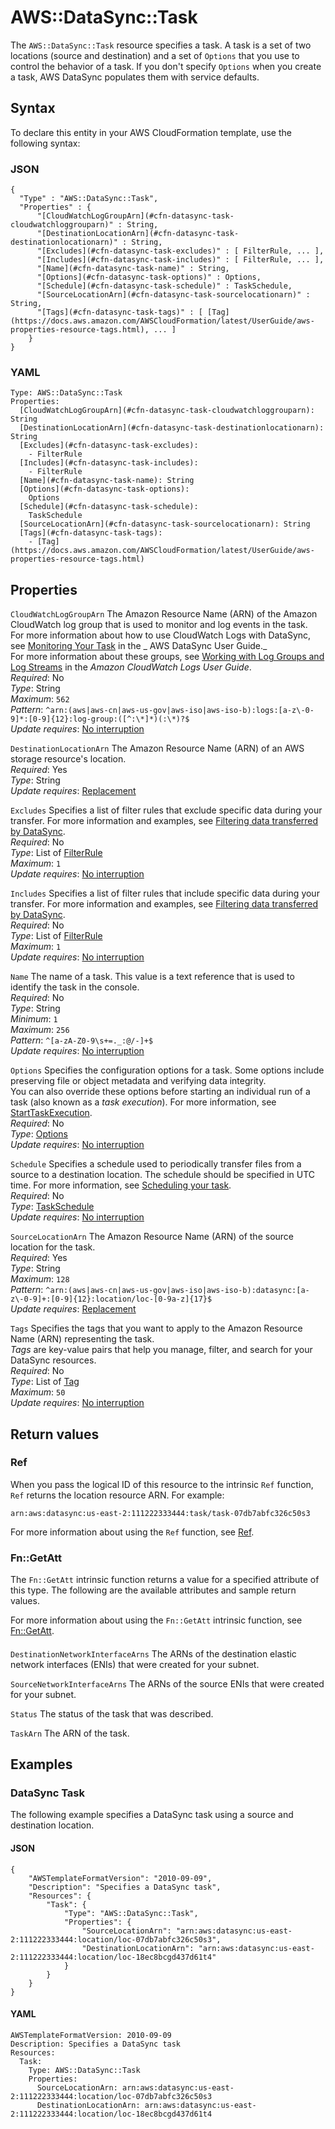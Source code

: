 # AWS::DataSync::Task<a name="aws-resource-datasync-task"></a>

The `AWS::DataSync::Task` resource specifies a task\. A task is a set of two locations \(source and destination\) and a set of `Options` that you use to control the behavior of a task\. If you don't specify `Options` when you create a task, AWS DataSync populates them with service defaults\.

## Syntax<a name="aws-resource-datasync-task-syntax"></a>

To declare this entity in your AWS CloudFormation template, use the following syntax:

### JSON<a name="aws-resource-datasync-task-syntax.json"></a>

```
{
  "Type" : "AWS::DataSync::Task",
  "Properties" : {
      "[CloudWatchLogGroupArn](#cfn-datasync-task-cloudwatchloggrouparn)" : String,
      "[DestinationLocationArn](#cfn-datasync-task-destinationlocationarn)" : String,
      "[Excludes](#cfn-datasync-task-excludes)" : [ FilterRule, ... ],
      "[Includes](#cfn-datasync-task-includes)" : [ FilterRule, ... ],
      "[Name](#cfn-datasync-task-name)" : String,
      "[Options](#cfn-datasync-task-options)" : Options,
      "[Schedule](#cfn-datasync-task-schedule)" : TaskSchedule,
      "[SourceLocationArn](#cfn-datasync-task-sourcelocationarn)" : String,
      "[Tags](#cfn-datasync-task-tags)" : [ [Tag](https://docs.aws.amazon.com/AWSCloudFormation/latest/UserGuide/aws-properties-resource-tags.html), ... ]
    }
}
```

### YAML<a name="aws-resource-datasync-task-syntax.yaml"></a>

```
Type: AWS::DataSync::Task
Properties:
  [CloudWatchLogGroupArn](#cfn-datasync-task-cloudwatchloggrouparn): String
  [DestinationLocationArn](#cfn-datasync-task-destinationlocationarn): String
  [Excludes](#cfn-datasync-task-excludes):
    - FilterRule
  [Includes](#cfn-datasync-task-includes):
    - FilterRule
  [Name](#cfn-datasync-task-name): String
  [Options](#cfn-datasync-task-options):
    Options
  [Schedule](#cfn-datasync-task-schedule):
    TaskSchedule
  [SourceLocationArn](#cfn-datasync-task-sourcelocationarn): String
  [Tags](#cfn-datasync-task-tags):
    - [Tag](https://docs.aws.amazon.com/AWSCloudFormation/latest/UserGuide/aws-properties-resource-tags.html)
```

## Properties<a name="aws-resource-datasync-task-properties"></a>

`CloudWatchLogGroupArn` <a name="cfn-datasync-task-cloudwatchloggrouparn"></a>
The Amazon Resource Name \(ARN\) of the Amazon CloudWatch log group that is used to monitor and log events in the task\.  
For more information about how to use CloudWatch Logs with DataSync, see [Monitoring Your Task](https://docs.aws.amazon.com/datasync/latest/userguide/monitor-datasync.html#cloudwatchlogs) in the _ AWS DataSync User Guide\._  
For more information about these groups, see [Working with Log Groups and Log Streams](https://docs.aws.amazon.com/AmazonCloudWatch/latest/logs/Working-with-log-groups-and-streams.html) in the _Amazon CloudWatch Logs User Guide_\.  
_Required_: No  
_Type_: String  
_Maximum_: `562`  
_Pattern_: `^arn:(aws|aws-cn|aws-us-gov|aws-iso|aws-iso-b):logs:[a-z\-0-9]*:[0-9]{12}:log-group:([^:\*]*)(:\*)?$`  
_Update requires_: [No interruption](https://docs.aws.amazon.com/AWSCloudFormation/latest/UserGuide/using-cfn-updating-stacks-update-behaviors.html#update-no-interrupt)

`DestinationLocationArn` <a name="cfn-datasync-task-destinationlocationarn"></a>
The Amazon Resource Name \(ARN\) of an AWS storage resource's location\.  
_Required_: Yes  
_Type_: String  
_Update requires_: [Replacement](https://docs.aws.amazon.com/AWSCloudFormation/latest/UserGuide/using-cfn-updating-stacks-update-behaviors.html#update-replacement)

`Excludes` <a name="cfn-datasync-task-excludes"></a>
Specifies a list of filter rules that exclude specific data during your transfer\. For more information and examples, see [Filtering data transferred by DataSync](https://docs.aws.amazon.com/datasync/latest/userguide/filtering.html)\.  
_Required_: No  
_Type_: List of [FilterRule](aws-properties-datasync-task-filterrule.md)  
_Maximum_: `1`  
_Update requires_: [No interruption](https://docs.aws.amazon.com/AWSCloudFormation/latest/UserGuide/using-cfn-updating-stacks-update-behaviors.html#update-no-interrupt)

`Includes` <a name="cfn-datasync-task-includes"></a>
Specifies a list of filter rules that include specific data during your transfer\. For more information and examples, see [Filtering data transferred by DataSync](https://docs.aws.amazon.com/datasync/latest/userguide/filtering.html)\.  
_Required_: No  
_Type_: List of [FilterRule](aws-properties-datasync-task-filterrule.md)  
_Maximum_: `1`  
_Update requires_: [No interruption](https://docs.aws.amazon.com/AWSCloudFormation/latest/UserGuide/using-cfn-updating-stacks-update-behaviors.html#update-no-interrupt)

`Name` <a name="cfn-datasync-task-name"></a>
The name of a task\. This value is a text reference that is used to identify the task in the console\.  
_Required_: No  
_Type_: String  
_Minimum_: `1`  
_Maximum_: `256`  
_Pattern_: `^[a-zA-Z0-9\s+=._:@/-]+$`  
_Update requires_: [No interruption](https://docs.aws.amazon.com/AWSCloudFormation/latest/UserGuide/using-cfn-updating-stacks-update-behaviors.html#update-no-interrupt)

`Options` <a name="cfn-datasync-task-options"></a>
Specifies the configuration options for a task\. Some options include preserving file or object metadata and verifying data integrity\.  
You can also override these options before starting an individual run of a task \(also known as a _task execution_\)\. For more information, see [StartTaskExecution](https://docs.aws.amazon.com/datasync/latest/userguide/API_StartTaskExecution.html)\.  
_Required_: No  
_Type_: [Options](aws-properties-datasync-task-options.md)  
_Update requires_: [No interruption](https://docs.aws.amazon.com/AWSCloudFormation/latest/UserGuide/using-cfn-updating-stacks-update-behaviors.html#update-no-interrupt)

`Schedule` <a name="cfn-datasync-task-schedule"></a>
Specifies a schedule used to periodically transfer files from a source to a destination location\. The schedule should be specified in UTC time\. For more information, see [Scheduling your task](https://docs.aws.amazon.com/datasync/latest/userguide/task-scheduling.html)\.  
_Required_: No  
_Type_: [TaskSchedule](aws-properties-datasync-task-taskschedule.md)  
_Update requires_: [No interruption](https://docs.aws.amazon.com/AWSCloudFormation/latest/UserGuide/using-cfn-updating-stacks-update-behaviors.html#update-no-interrupt)

`SourceLocationArn` <a name="cfn-datasync-task-sourcelocationarn"></a>
The Amazon Resource Name \(ARN\) of the source location for the task\.  
_Required_: Yes  
_Type_: String  
_Maximum_: `128`  
_Pattern_: `^arn:(aws|aws-cn|aws-us-gov|aws-iso|aws-iso-b):datasync:[a-z\-0-9]+:[0-9]{12}:location/loc-[0-9a-z]{17}$`  
_Update requires_: [Replacement](https://docs.aws.amazon.com/AWSCloudFormation/latest/UserGuide/using-cfn-updating-stacks-update-behaviors.html#update-replacement)

`Tags` <a name="cfn-datasync-task-tags"></a>
Specifies the tags that you want to apply to the Amazon Resource Name \(ARN\) representing the task\.  
 _Tags_ are key\-value pairs that help you manage, filter, and search for your DataSync resources\.  
_Required_: No  
_Type_: List of [Tag](https://docs.aws.amazon.com/AWSCloudFormation/latest/UserGuide/aws-properties-resource-tags.html)  
_Maximum_: `50`  
_Update requires_: [No interruption](https://docs.aws.amazon.com/AWSCloudFormation/latest/UserGuide/using-cfn-updating-stacks-update-behaviors.html#update-no-interrupt)

## Return values<a name="aws-resource-datasync-task-return-values"></a>

### Ref<a name="aws-resource-datasync-task-return-values-ref"></a>

When you pass the logical ID of this resource to the intrinsic `Ref` function, `Ref` returns the location resource ARN\. For example:

`arn:aws:datasync:us-east-2:111222333444:task/task-07db7abfc326c50s3`

For more information about using the `Ref` function, see [Ref](https://docs.aws.amazon.com/AWSCloudFormation/latest/UserGuide/intrinsic-function-reference-ref.html)\.

### Fn::GetAtt<a name="aws-resource-datasync-task-return-values-fn--getatt"></a>

The `Fn::GetAtt` intrinsic function returns a value for a specified attribute of this type\. The following are the available attributes and sample return values\.

For more information about using the `Fn::GetAtt` intrinsic function, see [Fn::GetAtt](https://docs.aws.amazon.com/AWSCloudFormation/latest/UserGuide/intrinsic-function-reference-getatt.html)\.

#### <a name="aws-resource-datasync-task-return-values-fn--getatt-fn--getatt"></a>

`DestinationNetworkInterfaceArns` <a name="DestinationNetworkInterfaceArns-fn::getatt"></a>
The ARNs of the destination elastic network interfaces \(ENIs\) that were created for your subnet\.

`SourceNetworkInterfaceArns` <a name="SourceNetworkInterfaceArns-fn::getatt"></a>
The ARNs of the source ENIs that were created for your subnet\.

`Status` <a name="Status-fn::getatt"></a>
The status of the task that was described\.

`TaskArn` <a name="TaskArn-fn::getatt"></a>
The ARN of the task\.

## Examples<a name="aws-resource-datasync-task--examples"></a>

### DataSync Task<a name="aws-resource-datasync-task--examples--DataSync_Task"></a>

The following example specifies a DataSync task using a source and destination location\.

#### JSON<a name="aws-resource-datasync-task--examples--DataSync_Task--json"></a>

```
{
    "AWSTemplateFormatVersion": "2010-09-09",
    "Description": "Specifies a DataSync task",
    "Resources": {
        "Task": {
            "Type": "AWS::DataSync::Task",
            "Properties": {
                "SourceLocationArn": "arn:aws:datasync:us-east-2:111222333444:location/loc-07db7abfc326c50s3",
                "DestinationLocationArn": "arn:aws:datasync:us-east-2:111222333444:location/loc-18ec8bcgd437d61t4"
            }
        }
    }
}
```

#### YAML<a name="aws-resource-datasync-task--examples--DataSync_Task--yaml"></a>

```
AWSTemplateFormatVersion: 2010-09-09
Description: Specifies a DataSync task
Resources:
  Task:
    Type: AWS::DataSync::Task
    Properties:
      SourceLocationArn: arn:aws:datasync:us-east-2:111222333444:location/loc-07db7abfc326c50s3
      DestinationLocationArn: arn:aws:datasync:us-east-2:111222333444:location/loc-18ec8bcgd437d61t4
```
